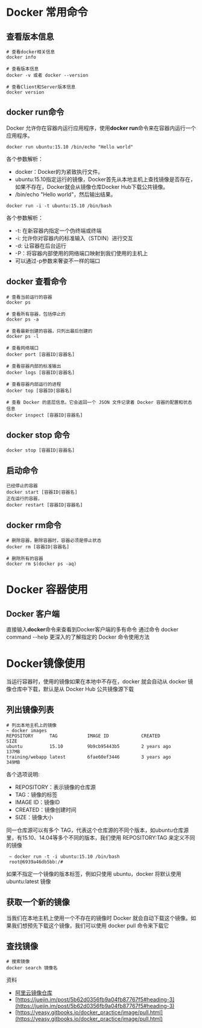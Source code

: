 # Docker 常用命令

## 查看版本信息

```
# 查看docker相关信息
docker info

# 查看版本信息
docker -v 或者 docker --version

# 查看Client和Server版本信息
docker version
```

## docker run命令

Docker 允许你在容器内运行应用程序，使用**docker run**命令来在容器内运行一个应用程序。

```
docker run ubuntu:15.10 /bin/echo "Hello world"
```

各个参数解析：
- docker：Docker的为紧致执行文件。
- ubuntu:15.10指定运行的镜像，Docker首先从本地主机上查找镜像是否存在，如果不存在，Docker就会从镜像仓库Docker Hub下载公共镜像。
- /bin/echo "Hello world"，然后输出结果。
```
docker run -i -t ubuntu:15.10 /bin/bash
```

各个参数解析：
- -t: 在新容器内指定一个伪终端或终端
- -i: 允许你对容器内的标准输入（STDIN）进行交互
- -d: 让容器在后台运行
- -P：将容器内部使用的网络端口映射到我们使用的主机上
- 可以通过-p参数来奢姿不一样的端口

## docker 查看命令

```
# 查看当前运行的容器
docker ps

# 查看所有容器，包括停止的
docker ps -a

# 查看最新创建的容器，只列出最后创建的
docker ps -l

# 查看网络端口
docker port [容器ID|容器名]

# 查看容器内部的标准输出
docker logs [容器ID|容器名]

# 查看容器内部运行的进程
docker top [容器ID|容器名]

# 查看 Docker 的底层信息。它会返回一个 JSON 文件记录着 Docker 容器的配置和状态信息
docker inspect [容器ID|容器名]
```

## docker stop 命令

```
docker stop [容器ID|容器名]
```

## 启动命令

```
已经停止的容器
docker start [容器ID|容器名]
正在运行的容器，
docker restart [容器ID|容器名]
```

## docker rm命令
```
# 删除容器，删除容器时，容器必须是停止状态
docker rm [容器ID|容器名]

# 删除所有的容器
docker rm $(docker ps -aq)
```

# Docker 容器使用

## Docker 客户端
直接输入**docker**命令来查看到Docker客户端的多有命令
通过命令 docker command --help 更深入的了解指定的 Docker 命令使用方法

# Docker镜像使用

当运行容器时，使用的镜像如果在本地中不存在，docker 就会自动从 docker 镜像仓库中下载，默认是从 Docker Hub 公共镜像源下载

## 列出镜像列表
```
# 列出本地主机上的镜像
~ docker images
REPOSITORY      TAG           IMAGE ID            CREATED             SIZE
ubuntu          15.10         9b9cb95443b5        2 years ago         137MB
training/webapp latest        6fae60ef3446        3 years ago         349MB
```

各个选项说明:

- REPOSITORY：表示镜像的仓库源
- TAG：镜像的标签
- IMAGE ID：镜像ID
- CREATED：镜像创建时间
- SIZE：镜像大小

同一仓库源可以有多个 TAG，代表这个仓库源的不同个版本，如ubuntu仓库源里，有15.10、14.04等多个不同的版本，我们使用 REPOSITORY:TAG 来定义不同的镜像

```
 ~ docker run -t -i ubuntu:15.10 /bin/bash
 root@6939a46db5bb:/#
```
如果不指定一个镜像的版本标签，例如只使用 ubuntu，docker 将默认使用 ubuntu:latest 镜像

## 获取一个新的镜像

当我们在本地主机上使用一个不存在的镜像时 Docker 就会自动下载这个镜像。如果我们想预先下载这个镜像，我们可以使用 docker pull 命令来下载它

## 查找镜像

```
# 搜索镜像
docker search 镜像名
```

资料
- [阿里云镜像仓库](https://yq.aliyun.com/articles/708929?spm=a2c4e.11155472.0.0.35fd752dWuzVbf)
- [https://juejin.im/post/5b62d0356fb9a04fb87767f5#heading-3](https://juejin.im/post/5b62d0356fb9a04fb87767f5#heading-3)
- [https://yeasy.gitbooks.io/docker_practice/image/pull.html](https://yeasy.gitbooks.io/docker_practice/image/pull.html)
